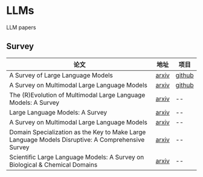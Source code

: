 # LLMs
LLM papers

## Survey

|论文|地址|项目|
|--|--|--|
|A Survey of Large Language Models|[arxiv](https://arxiv.org/abs/2303.18223)|[github](https://github.com/RUCAIBox/LLMSurvey)|
|A Survey on Multimodal Large Language Models|[arxiv](https://arxiv.org/abs/2306.13549)|[github](https://github.com/BradyFU/Awesome-Multimodal-Large-Language-Models)|
|The (R)Evolution of Multimodal Large Language Models: A Survey|[arxiv](https://arxiv.org/abs/2402.12451)|--|
|Large Language Models: A Survey|[arxiv](https://arxiv.org/abs/2402.06196)|--|
|A Survey on Multimodal Large Language Models|[arxiv](https://arxiv.org/abs/2306.13549)|--|
|Domain Specialization as the Key to Make Large Language Models Disruptive: A Comprehensive Survey|[arxiv](https://arxiv.org/abs/2305.18703)|--|
|Scientific Large Language Models: A Survey on Biological & Chemical Domains|[arxiv](https://arxiv.org/abs/2401.14656)|--|
